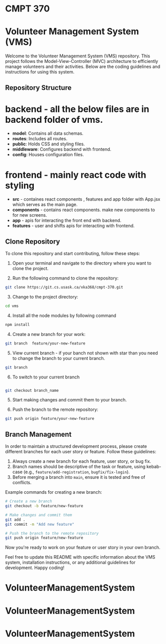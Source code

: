 # CMPT 370



# Volunteer Management System (VMS)

Welcome to the Volunteer Management System (VMS) repository. This project follows the Model-View-Controller (MVC) architecture to efficiently manage volunteers and their activities. Below are the coding guidelines and instructions for using this system.

## Repository Structure

# backend - all the below files are in backend folder of vms.
- **model**: Contains all data schemas.
- **routes**: Includes all routes.
- **public**: Holds CSS and styling files.
- **middleware**: Configures backend with frontend.
- **config**: Houses configuration files.

# frontend - mainly react code with styling

- **src** - containes react components , features and app folder with App.jsx which serves as the main page.
- **components** - contains react components. make new components to for new screens.
- **app** - apis for interacting the front end with backend.
- **features** - user and shifts apis for interacting with frontend.





## Clone Repository

To clone this repository and start contributing, follow these steps:

1. Open your terminal and navigate to the directory where you want to clone the project.

2. Run the following command to clone the repository:

```bash
git clone https://git.cs.usask.ca/xka368/cmpt-370.git
```

3. Change to the project directory:

```bash
cd vms
```
4. Install all the node modules by following command

```bash
npm install

```

4. Create a new branch for your work:

```bash
git branch  feature/your-new-feature
```

5. View current branch  - if your banch not shown with star than you need to change the branch to your current branch.


```bash
git branch

```
6. To switch to your current branch

```bash

git checkout branch_name

```

5. Start making changes and commit them to your branch.

6. Push the branch to the remote repository:

```bash
git push origin feature/your-new-feature
```


## Branch Management

In order to maintain a structured development process, please create different branches for each user story or feature. Follow these guidelines:

1. Always create a new branch for each feature, user story, or bug fix.
2. Branch names should be descriptive of the task or feature, using kebab-case (e.g., `feature/add-registration`, `bugfix/fix-login`).
3. Before merging a branch into `main`, ensure it is tested and free of conflicts.

Example commands for creating a new branch:

```bash
# Create a new branch
git checkout -b feature/new-feature

# Make changes and commit them
git add .
git commit -m "Add new feature"

# Push the branch to the remote repository
git push origin feature/new-feature
```


Now you're ready to work on your feature or user story in your own branch.

Feel free to update this README with specific information about the VMS system, installation instructions, or any additional guidelines for development. Happy coding!
# VolunteerManagementSystem
# VolunteerManagementSystem
# VolunteerManagementSystem
